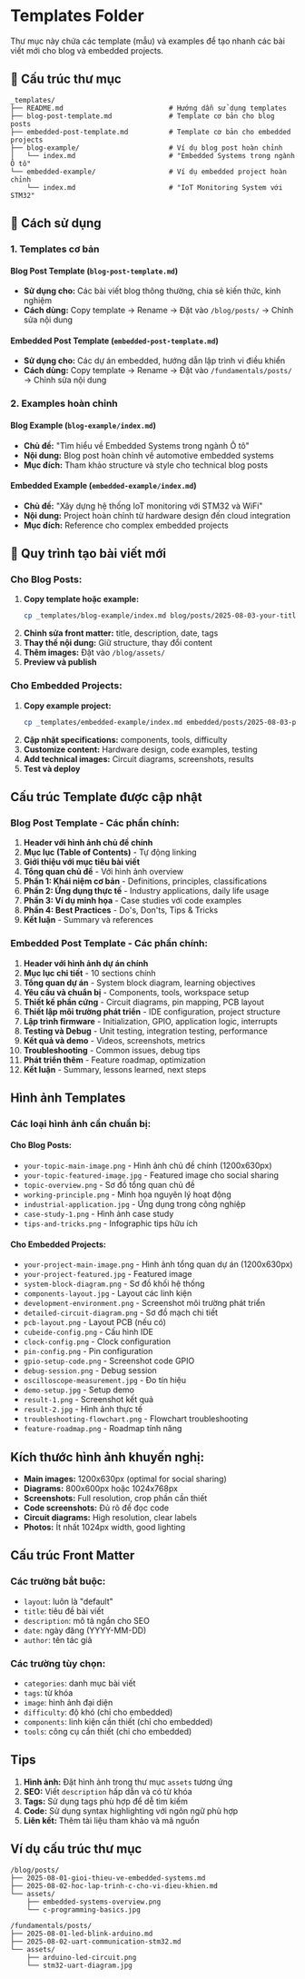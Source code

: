 # Templates Folder

Thư mục này chứa các template (mẫu) và examples để tạo nhanh các bài viết mới cho blog và embedded projects.

## 📁 Cấu trúc thư mục

```
_templates/
├── README.md                          # Hướng dẫn sử dụng templates
├── blog-post-template.md              # Template cơ bản cho blog posts
├── embedded-post-template.md          # Template cơ bản cho embedded projects
├── blog-example/                      # Ví dụ blog post hoàn chỉnh
│   └── index.md                       # "Embedded Systems trong ngành Ô tô"
└── embedded-example/                  # Ví dụ embedded project hoàn chỉnh
    └── index.md                       # "IoT Monitoring System với STM32"
```

## 🎯 Cách sử dụng

### 1. Templates cơ bản

#### Blog Post Template (`blog-post-template.md`)
- **Sử dụng cho:** Các bài viết blog thông thường, chia sẻ kiến thức, kinh nghiệm
- **Cách dùng:** Copy template → Rename → Đặt vào `/blog/posts/` → Chỉnh sửa nội dung

#### Embedded Post Template (`embedded-post-template.md`)  
- **Sử dụng cho:** Các dự án embedded, hướng dẫn lập trình vi điều khiển
- **Cách dùng:** Copy template → Rename → Đặt vào `/fundamentals/posts/` → Chỉnh sửa nội dung

### 2. Examples hoàn chỉnh

#### Blog Example (`blog-example/index.md`)
- **Chủ đề:** "Tìm hiểu về Embedded Systems trong ngành Ô tô"
- **Nội dung:** Blog post hoàn chỉnh về automotive embedded systems
- **Mục đích:** Tham khảo structure và style cho technical blog posts

#### Embedded Example (`embedded-example/index.md`)
- **Chủ đề:** "Xây dựng hệ thống IoT monitoring với STM32 và WiFi"
- **Nội dung:** Project hoàn chỉnh từ hardware design đến cloud integration
- **Mục đích:** Reference cho complex embedded projects

## 📝 Quy trình tạo bài viết mới

### Cho Blog Posts:
1. **Copy template hoặc example:** 
   ```bash
   cp _templates/blog-example/index.md blog/posts/2025-08-03-your-title.md
   ```
2. **Chỉnh sửa front matter:** title, description, date, tags
3. **Thay thế nội dung:** Giữ structure, thay đổi content
4. **Thêm images:** Đặt vào `/blog/assets/`
5. **Preview và publish**

### Cho Embedded Projects:
1. **Copy example project:**
   ```bash
   cp _templates/embedded-example/index.md embedded/posts/2025-08-03-project-name.md
   ```
2. **Cập nhật specifications:** components, tools, difficulty
3. **Customize content:** Hardware design, code examples, testing
4. **Add technical images:** Circuit diagrams, screenshots, results
5. **Test và deploy**

## Cấu trúc Template được cập nhật

### Blog Post Template - Các phần chính:

1. **Header với hình ảnh chủ đề chính**
2. **Mục lục (Table of Contents)** - Tự động linking
3. **Giới thiệu với mục tiêu bài viết**
4. **Tổng quan chủ đề** - Với hình ảnh overview
5. **Phần 1: Khái niệm cơ bản** - Definitions, principles, classifications
6. **Phần 2: Ứng dụng thực tế** - Industry applications, daily life usage
7. **Phần 3: Ví dụ minh họa** - Case studies với code examples
8. **Phần 4: Best Practices** - Do's, Don'ts, Tips & Tricks
9. **Kết luận** - Summary và references

### Embedded Post Template - Các phần chính:

1. **Header với hình ảnh dự án chính**
2. **Mục lục chi tiết** - 10 sections chính
3. **Tổng quan dự án** - System block diagram, learning objectives
4. **Yêu cầu và chuẩn bị** - Components, tools, workspace setup
5. **Thiết kế phần cứng** - Circuit diagrams, pin mapping, PCB layout
6. **Thiết lập môi trường phát triển** - IDE configuration, project structure
7. **Lập trình firmware** - Initialization, GPIO, application logic, interrupts
8. **Testing và Debug** - Unit testing, integration testing, performance
9. **Kết quả và demo** - Videos, screenshots, metrics
10. **Troubleshooting** - Common issues, debug tips
11. **Phát triển thêm** - Feature roadmap, optimization
12. **Kết luận** - Summary, lessons learned, next steps

## Hình ảnh Templates

### Các loại hình ảnh cần chuẩn bị:

#### Cho Blog Posts:
- `your-topic-main-image.png` - Hình ảnh chủ đề chính (1200x630px)
- `your-topic-featured-image.jpg` - Featured image cho social sharing
- `topic-overview.png` - Sơ đồ tổng quan chủ đề
- `working-principle.png` - Minh họa nguyên lý hoạt động
- `industrial-application.jpg` - Ứng dụng trong công nghiệp
- `case-study-1.png` - Hình ảnh case study
- `tips-and-tricks.png` - Infographic tips hữu ích

#### Cho Embedded Projects:
- `your-project-main-image.png` - Hình ảnh tổng quan dự án (1200x630px)
- `your-project-featured.jpg` - Featured image
- `system-block-diagram.png` - Sơ đồ khối hệ thống
- `components-layout.jpg` - Layout các linh kiện
- `development-environment.png` - Screenshot môi trường phát triển
- `detailed-circuit-diagram.png` - Sơ đồ mạch chi tiết
- `pcb-layout.png` - Layout PCB (nếu có)
- `cubeide-config.png` - Cấu hình IDE
- `clock-config.png` - Clock configuration
- `pin-config.png` - Pin configuration
- `gpio-setup-code.png` - Screenshot code GPIO
- `debug-session.png` - Debug session
- `oscilloscope-measurement.jpg` - Đo tín hiệu
- `demo-setup.jpg` - Setup demo
- `result-1.png` - Screenshot kết quả
- `result-2.jpg` - Hình ảnh thực tế
- `troubleshooting-flowchart.png` - Flowchart troubleshooting
- `feature-roadmap.png` - Roadmap tính năng

## Kích thước hình ảnh khuyến nghị:

- **Main images:** 1200x630px (optimal for social sharing)
- **Diagrams:** 800x600px hoặc 1024x768px
- **Screenshots:** Full resolution, crop phần cần thiết
- **Code screenshots:** Đủ rõ để đọc code
- **Circuit diagrams:** High resolution, clear labels
- **Photos:** Ít nhất 1024px width, good lighting

## Cấu trúc Front Matter

### Các trường bắt buộc:
- `layout`: luôn là "default"
- `title`: tiêu đề bài viết
- `description`: mô tả ngắn cho SEO
- `date`: ngày đăng (YYYY-MM-DD)
- `author`: tên tác giả

### Các trường tùy chọn:
- `categories`: danh mục bài viết
- `tags`: từ khóa
- `image`: hình ảnh đại diện
- `difficulty`: độ khó (chỉ cho embedded)
- `components`: linh kiện cần thiết (chỉ cho embedded)
- `tools`: công cụ cần thiết (chỉ cho embedded)

## Tips

1. **Hình ảnh:** Đặt hình ảnh trong thư mục `assets` tương ứng
2. **SEO:** Viết `description` hấp dẫn và có từ khóa
3. **Tags:** Sử dụng tags phù hợp để dễ tìm kiếm
4. **Code:** Sử dụng syntax highlighting với ngôn ngữ phù hợp
5. **Liên kết:** Thêm tài liệu tham khảo và mã nguồn

## Ví dụ cấu trúc thư mục

```
/blog/posts/
├── 2025-08-01-gioi-thieu-ve-embedded-systems.md
├── 2025-08-02-hoc-lap-trinh-c-cho-vi-dieu-khien.md
└── assets/
    ├── embedded-systems-overview.png
    └── c-programming-basics.jpg

/fundamentals/posts/
├── 2025-08-01-led-blink-arduino.md
├── 2025-08-02-uart-communication-stm32.md
└── assets/
    ├── arduino-led-circuit.png
    └── stm32-uart-diagram.jpg
```
